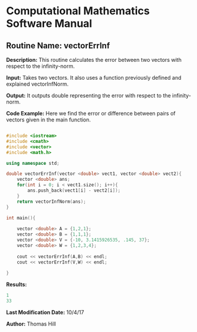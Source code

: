 # Computational Mathematics Software Manual

## **Routine Name:** vectorErrInf

**Description:** This routine calculates the error between two vectors with respect to the infinity-norm.

**Input:**  Takes two vectors. It also uses a function previously defined and explained vectorInfNorm.

**Output:**  It outputs double representing the error with respect to the infinity-norm.

**Code Example:** Here we find the error or difference between pairs of vectors given in the main function.

```C++

#include <iostream>
#include <cmath>
#include <vector>
#include <math.h>

using namespace std;

double vectorErrInf(vector <double> vect1, vector <double> vect2){
    vector <double> ans; 
    for(int i = 0; i < vect1.size(); i++){
        ans.push_back(vect1[i] - vect2[i]);
    }
    return vectorInfNorm(ans);
}

int main(){
    
    vector <double> A = {1,2,1};
    vector <double> B = {1,1,1};
    vector <double> V = {-10, 3.1415926535, .145, 37};
    vector <double> W = {1,2,3,4};
    
    cout << vectorErrInf(A,B) << endl;
    cout << vectorErrInf(V,W) << endl;   
    
}
```

**Results:** 
```C++
1
33
```

**Last Modification Date:** 10/4/17

**Author:** Thomas Hill
